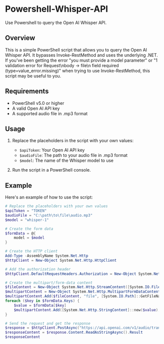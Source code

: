 # Powershell-Whisper-API

Use Powershell to query the Open AI Whisper API.

## Overview

This is a simple PowerShell script that allows you to query the Open AI Whisper API. It bypasses Invoke-RestMethod and uses the underlying .NET. If you've been getting the error "you must provide a model parameter" or "1 validation error for Request\nbody -> file\n field required (type=value_error.missing)" when trying to use Invoke-RestMethod, this script may be useful to you.

## Requirements

- PowerShell v5.0 or higher
- A valid Open AI API key
- A supported audio file in .mp3 format

## Usage

1. Replace the placeholders in the script with your own values:
   - `$apiToken`: Your Open AI API key
   - `$audioFile`: The path to your audio file in .mp3 format
   - `$model`: The name of the Whisper model to use

2. Run the script in a PowerShell console.

## Example

Here's an example of how to use the script:

```powershell
# Replace the placeholders with your own values
$apiToken = "TOKEN"
$audioFile = "C:\path\to\file\audio.mp3"
$model = "whisper-1"

# Create the form data
$formData = @{
    model = $model
}

# Create the HTTP client
Add-Type -AssemblyName System.Net.Http
$httpClient = New-Object System.Net.Http.HttpClient

# Add the authorization header
$httpClient.DefaultRequestHeaders.Authorization = New-Object System.Net.Http.Headers.AuthenticationHeaderValue("Bearer", $apiToken)

# Create the multipart/form-data content
$fileContent = New-Object System.Net.Http.StreamContent([System.IO.File]::OpenRead($audioFile))
$multipartContent = New-Object System.Net.Http.MultipartFormDataContent
$multipartContent.Add($fileContent, "file", [System.IO.Path]::GetFileName($audioFile))
foreach ($key in $formData.Keys) {
    $value = $formData[$key]
    $multipartContent.Add([System.Net.Http.StringContent]::new($value), $key)
}

# Send the request and get the response
$response = $httpClient.PostAsync("https://api.openai.com/v1/audio/transcriptions", $multipartContent).Result
$responseContent = $response.Content.ReadAsStringAsync().Result
$responseContent
